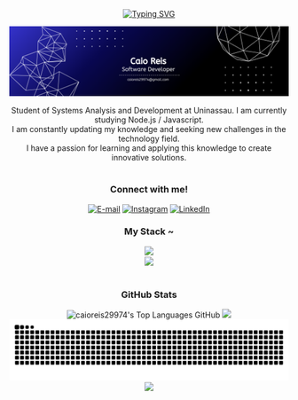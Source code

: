 <div align="center">
  <a href="https://git.io/typing-svg">
    <img src="https://readme-typing-svg.herokuapp.com?font=Fira+Code&color=%230000FF&size=25&center=true&vCenter=true&width=500&lines=Welcome+to+my+profile!" alt="Typing SVG">
  </a>
</div>

<p align="center">
  <img src="./assets/banner.png" alt="Caio Reis - GitHub Banner">
</p>

<p align="center">
  Student of Systems Analysis and Development at Uninassau. I am currently studying Node.js / Javascript.<br>
I am constantly updating my knowledge and seeking new challenges in the technology field.<br>
I have a passion for learning and applying this knowledge to create innovative solutions.
</p>

#
<div align="center">
  <h3>Connect with me!</h3>

  [![E-mail](https://img.shields.io/badge/Gmail-D14836?style=for-the-badge&logo=gmail&logoColor=fff&color=000000)](mailto:caioreis29974@gmail.com)
  [![Instagram](https://img.shields.io/badge/-Instagram-000?style=for-the-badge&logo=instagram&logoColor=FF00F6&color:FFF)](https://www.instagram.com/caio.xyz_)
  [![LinkedIn](https://img.shields.io/static/v1?message=LinkedIn&logo=linkedin&label=&color=000000&logoColor=white&labelColor=&style=for-the-badge)](https://www.linkedin.com/in/dev-caio-reis/)

  <h3>My Stack ~</h3>

  <img src="https://skillicons.dev/icons?i=nodejs,javascript,react,html,css,python,express,mysql,mongodb" />
  <br>
  <img src="https://skillicons.dev/icons?i=git,github,vscode,powershell,discord,vercel,netlify,npm,windows" />
  
</div>

#
<div style="text-align: center;" align="center">
  <h3> GitHub Stats </h3>
  <img height="192px" alt="caioreis29974's Top Languages GitHub" src="https://github-readme-stats.vercel.app/api/top-langs/?username=caioreis29974&theme=github_dark&title_color=0047be&color=E3E3E3&text_color=DEDEDE&hide_border=true&text_bold=true&layout=compact"weight=41% height="192px"/>
      <img height="192px" src="https://github-readme-stats.vercel.app/api?username=caioreis29974&theme=github_dark&rank_icon=github&title_color=0047be&color=E3E3E3&text_color=DEDEDE&hide_border=true&show_icons=true"/>
</div>

<div align="center">
  <picture>
    <source media="(prefers-color-scheme: dark)" srcset="https://raw.githubusercontent.com/caioreis29974/caioreis29974/output/github-contribution-grid-snake-dark.svg">
    <source media="(prefers-color-scheme: light)" srcset="https://raw.githubusercontent.com/caioreis29974/caioreis29974/output/github-contribution-grid-snake-dark.svg">
    <img alt="github contribution grid snake animation" src="https://raw.githubusercontent.com/caioreis29974/caioreis29974/output/github-contribution-grid-snake.svg">
  </picture>
</div>

<div align="center">
  <a href="https://github.com/caioreis29974/github-readme-activity-graph">
    <img src="https://github-readme-activity-graph.vercel.app/graph?username=caioreis29974&theme=github_dark&custom_title=Contribution%20Graph&bg_color=00000000&title_color=0366d6&color=0366d6&point=1f6feb&line=0366d6&area_color=0366d6&area=true&hide_border=true">
  </a>
</div>
